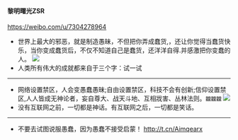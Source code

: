 #### 黎明曙光ZSR
https://weibo.com/u/7304278964
- 世界上最大的邪恶，就是制造愚昧，不但把你弄成蠢货,，还让你觉得当蠢货快乐，当你变成蠢货后，不仅不知道自己是蠢货，还洋洋自得.并感激把你变蠢的人。
![](https://wx1.sinaimg.cn/mw1024/007Yk0D2ly1g8ndhmagqij30m80fsdgy.jpg)
- 人类所有伟大的成就都来自于三个字：试一试
---
- 网络设置禁区，人会变愚蠢愚昧;自由设置禁区，科技不会有创新;信仰设置禁区,人人皆成无神论者，妄自尊大、战天斗地、互相戕害、丛林法则。`龖龖龖`
![](https://wx1.sinaimg.cn/mw1024/007Yk0D2ly1g8m982bbphj30rg0sy76i.jpg)
- 没有互联网之前，一切都是神话。有互联网之后，一切都是笑话。
---
- 不要去试图说服愚蠢，因为愚蠢不接受启蒙！
http://t.cn/Aimqearx
